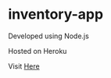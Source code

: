 # inventory-app

Developed using Node.js

Hosted on Heroku

Visit [Here](https://peaceful-sierra-57221.herokuapp.com)
